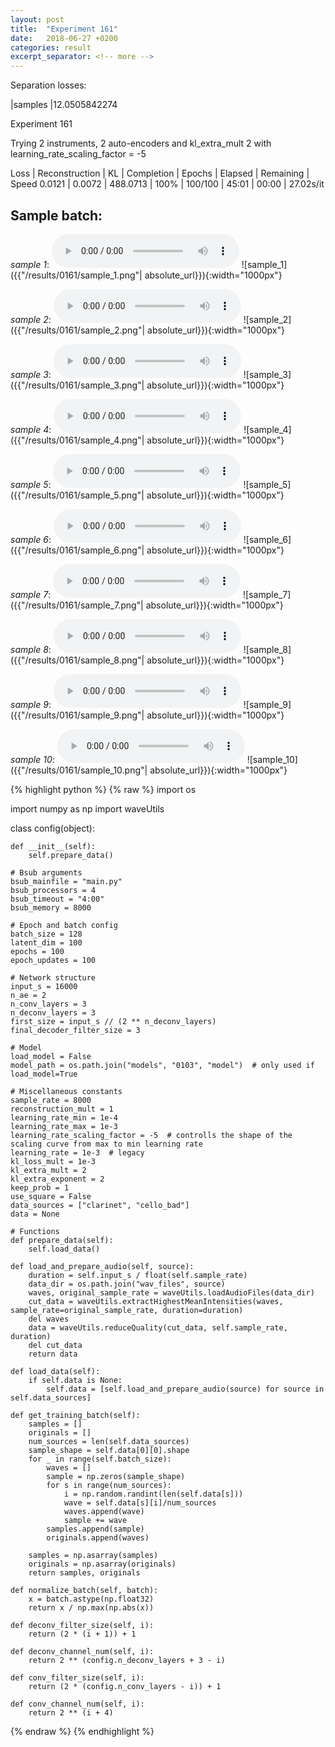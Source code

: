 ```yaml
---
layout: post
title:  "Experiment 161"
date:   2018-06-27 +0200
categories: result
excerpt_separator: <!-- more -->
---
```

Separation losses:

|samples
|12.0505842274<!-- more -->

Experiment 161

Trying 2 instruments, 2 auto-encoders and kl_extra_mult 2 with learning_rate_scaling_factor = -5

Loss | Reconstruction | KL | Completion | Epochs | Elapsed | Remaining | Speed
0.0121 | 0.0072 | 488.0713 | 100% | 100/100 | 45:01 | 00:00 | 27.02s/it

## **Sample batch**:
_sample 1_:
<audio src="/ResultsOverview/results/0161/sample_1.wav" controls preload></audio>
![sample_1]({{"/results/0161/sample_1.png"| absolute_url}}){:width="1000px"}

_sample 2_:
<audio src="/ResultsOverview/results/0161/sample_2.wav" controls preload></audio>
![sample_2]({{"/results/0161/sample_2.png"| absolute_url}}){:width="1000px"}

_sample 3_:
<audio src="/ResultsOverview/results/0161/sample_3.wav" controls preload></audio>
![sample_3]({{"/results/0161/sample_3.png"| absolute_url}}){:width="1000px"}

_sample 4_:
<audio src="/ResultsOverview/results/0161/sample_4.wav" controls preload></audio>
![sample_4]({{"/results/0161/sample_4.png"| absolute_url}}){:width="1000px"}

_sample 5_:
<audio src="/ResultsOverview/results/0161/sample_5.wav" controls preload></audio>
![sample_5]({{"/results/0161/sample_5.png"| absolute_url}}){:width="1000px"}

_sample 6_:
<audio src="/ResultsOverview/results/0161/sample_6.wav" controls preload></audio>
![sample_6]({{"/results/0161/sample_6.png"| absolute_url}}){:width="1000px"}

_sample 7_:
<audio src="/ResultsOverview/results/0161/sample_7.wav" controls preload></audio>
![sample_7]({{"/results/0161/sample_7.png"| absolute_url}}){:width="1000px"}

_sample 8_:
<audio src="/ResultsOverview/results/0161/sample_8.wav" controls preload></audio>
![sample_8]({{"/results/0161/sample_8.png"| absolute_url}}){:width="1000px"}

_sample 9_:
<audio src="/ResultsOverview/results/0161/sample_9.wav" controls preload></audio>
![sample_9]({{"/results/0161/sample_9.png"| absolute_url}}){:width="1000px"}

_sample 10_:
<audio src="/ResultsOverview/results/0161/sample_10.wav" controls preload></audio>
![sample_10]({{"/results/0161/sample_10.png"| absolute_url}}){:width="1000px"}


{% highlight python %}
{% raw %}
import os

import numpy as np
import waveUtils


class config(object):

	def __init__(self):
		self.prepare_data()

	# Bsub arguments
	bsub_mainfile = "main.py"
	bsub_processors = 4
	bsub_timeout = "4:00"
	bsub_memory = 8000

	# Epoch and batch config
	batch_size = 128
	latent_dim = 100
	epochs = 100
	epoch_updates = 100

	# Network structure
	input_s = 16000
	n_ae = 2
	n_conv_layers = 3
	n_deconv_layers = 3
	first_size = input_s // (2 ** n_deconv_layers)
	final_decoder_filter_size = 3

	# Model
	load_model = False
	model_path = os.path.join("models", "0103", "model")  # only used if load_model=True

	# Miscellaneous constants
	sample_rate = 8000
	reconstruction_mult = 1
	learning_rate_min = 1e-4
	learning_rate_max = 1e-3
	learning_rate_scaling_factor = -5  # controlls the shape of the scaling curve from max to min learning rate
	learning_rate = 1e-3  # legacy
	kl_loss_mult = 1e-3
	kl_extra_mult = 2
	kl_extra_exponent = 2
	keep_prob = 1
	use_square = False
	data_sources = ["clarinet", "cello_bad"]
	data = None

	# Functions
	def prepare_data(self):
		self.load_data()

	def load_and_prepare_audio(self, source):
		duration = self.input_s / float(self.sample_rate)
		data_dir = os.path.join("wav_files", source)
		waves, original_sample_rate = waveUtils.loadAudioFiles(data_dir)
		cut_data = waveUtils.extractHighestMeanIntensities(waves, sample_rate=original_sample_rate, duration=duration)
		del waves
		data = waveUtils.reduceQuality(cut_data, self.sample_rate, duration)
		del cut_data
		return data

	def load_data(self):
		if self.data is None:
			self.data = [self.load_and_prepare_audio(source) for source in self.data_sources]

	def get_training_batch(self):
		samples = []
		originals = []
		num_sources = len(self.data_sources)
		sample_shape = self.data[0][0].shape
		for _ in range(self.batch_size):
			waves = []
			sample = np.zeros(sample_shape)
			for s in range(num_sources):
				i = np.random.randint(len(self.data[s]))
				wave = self.data[s][i]/num_sources
				waves.append(wave)
				sample += wave
			samples.append(sample)
			originals.append(waves)

		samples = np.asarray(samples)
		originals = np.asarray(originals)
		return samples, originals

	def normalize_batch(self, batch):
		x = batch.astype(np.float32)
		return x / np.max(np.abs(x))

	def deconv_filter_size(self, i):
		return (2 * (i + 1)) + 1

	def deconv_channel_num(self, i):
		return 2 ** (config.n_deconv_layers + 3 - i)

	def conv_filter_size(self, i):
		return (2 * (config.n_conv_layers - i)) + 1

	def conv_channel_num(self, i):
		return 2 ** (i + 4)

{% endraw %}
{% endhighlight %}
